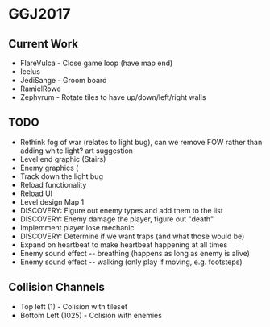 # GGJ2017

## Current Work
- FlareVulca - Close game loop (have map end)
- Icelus
- JediSange - Groom board
- RamielRowe
- Zephyrum - Rotate tiles to have up/down/left/right walls

## TODO
- Rethink fog of war (relates to light bug), can we remove FOW rather than adding white light? art suggestion
- Level end graphic (Stairs)
- Enemy graphics (
- Track down the light bug
- Reload functionality
- Reload UI
- Level design Map 1
- DISCOVERY: Figure out enemy types and add them to the list
- DISCOVERY: Enemy damage the player, figure out "death"
- Implemment player lose mechanic
- DISCOVERY: Determine if we want traps (and what those would be)
- Expand on heartbeat to make heartbeat happening at all times
- Enemy sound effect -- breathing (happens as long as enemy is alive)
- Enemy sound effect -- walking (only play if moving, e.g. footsteps)

## Collision Channels
- Top left (1) - Colision with tileset
- Bottom Left (1025) - Colision with enemies
